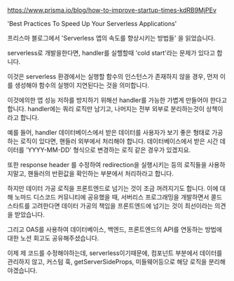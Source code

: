 https://www.prisma.io/blog/how-to-improve-startup-times-kdRB9MjPEv

'Best Practices To Speed Up Your Serverless Applications'

프리스마 블로그에서 'Serverless 앱의 속도를 향상시키는 방법들' 을 읽었습니다.

serverless로 개발을한다면, handler를 실핼할때 'cold start'라는 문제가 있다고 합니다.

이것은 serverless 환경에서는 실행할 함수의 인스턴스가 존재하지 않을 경우,
먼저 이를 생성해야 함수의 실행이 지연된다는 것을 의미합니다.

이것에의한 앱 성능 저하를 방지하기 위해선 handler를 가능한 가볍게 만들어야 한다고 합니다.
handler에는 쿼리 로직만 남기고, 나머지는 전부 외부로 분리하는것이 상책이라고 합니다.

예를 들어, handler 데이터베이스에서 받은 데이터를 사용자가 보기 좋은 형태로 가공하는 로직이 있다면,
핸들러 외부에서 처리해야 합니다. 데이터베이스에서 받은 시간 데이터를 'YYYY-MM-DD' 형식으로 변경하는 로직 같은 경우가 있겠지요.

또한 response header 를 수정하여 redirection을 실행시키는 등의 로직들을 사용하지말고,
핸들러의 반환값을 확인하는 부분에서 처리하라고 합니다.

하지만 데이터 가공 로직을 프론트엔드로 넘기는 것이 조금 꺼려지기도 합니다. 이에 대해 노마드 디스코드 커뮤니티에 공유했을 때, 서버리스 프로그래밍을 개발하면서 콜드 스타트를 고려한다면 데이터 가공의 책임을 프론트엔드에 넘기는 것이 최선이라는 의견을 받았습니다.

그리고 OAS를 사용하여 데이터베이스, 백엔드, 프론트엔드의 API를 연동하는 방법에 대한 노션 회고도 공유해주셨습니다.

이제 제 코드를 수정해야하는데,
serverless이기때문에, 컴포넌트 부분에서 데이터를 관리하지 않고, 커스텀 훅, getServerSideProps, 미들웨어등으로 해당 로직을 분리해야겠습니다.
